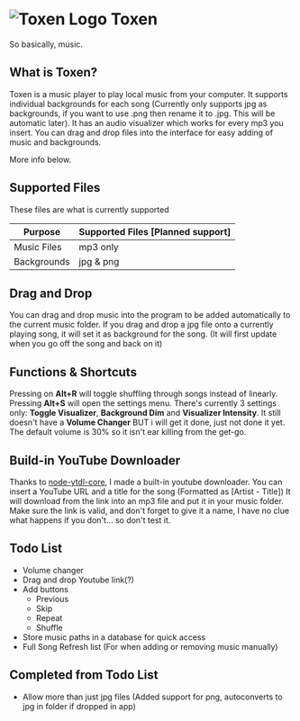 # ![Toxen Logo](https://raw.githubusercontent.com/LucasionGS/Toxen/master/icon.ico) Toxen
So basically, music.
## What is Toxen?
Toxen is a music player to play local music from your computer. It supports individual backgrounds for each song (Currently only supports jpg as backgrounds, if you want to use .png then rename it to .jpg. This will be automatic later).
It has an audio visualizer which works for every mp3 you insert.
You can drag and drop files into the interface for easy adding of music and backgrounds.

More info below.

## Supported Files
These files are what is currently supported

| Purpose | Supported Files [Planned support] |
| --- | --- |
| Music Files | mp3 only |
| Backgrounds | jpg & png |

## Drag and Drop
   You can drag and drop music into the program to be added automatically to the current music folder.
   If you drag and drop a jpg file onto a currently playing song,
   it will set it as background for the song. (It will first update when you go off the song and back on it)

## Functions & Shortcuts
Pressing on **Alt+R** will toggle shuffling through songs instead of linearly.
Pressing **Alt+S** will open the settings menu. There's currently 3 settings only: **Toggle Visualizer**, **Background Dim** and **Visualizer Intensity**.
It still doesn't have a **Volume Changer** BUT i will get it done, just not done it yet. The default volume is 30% so it isn't ear killing from the get-go.

## Build-in YouTube Downloader
Thanks to [node-ytdl-core](https://github.com/fent/node-ytdl-core/issues), I made a built-in youtube downloader. You can insert a YouTube URL and a title for the song (Formatted as [Artist - Title])
It will download from the link into an mp3 file and put it in your music folder.
Make sure the link is valid, and don't forget to give it a name, I have no clue what happens if you don't... so don't test it.

## Todo List
- Volume changer
- Drag and drop Youtube link(?)
- Add buttons
  - Previous
  - Skip
  - Repeat
  - Shuffle
- Store music paths in a database for quick access
- Full Song Refresh list (For when adding or removing music manually)

## Completed from Todo List
- Allow more than just jpg files (Added support for png, autoconverts to jpg in folder if dropped in app)
